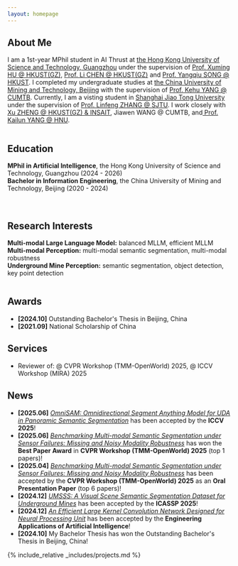 ```yaml
---
layout: homepage
---
```


## About Me

<!-- I'm a <a href="https://med.nyu.edu/departments-institutes/population-health/divisions-sections-centers/biostatistics/" target="_blank"> Statistics</a> Ph.D. candidate at <a href="https://www.nyu.edu/" target="_blank"> New York University</a>, -->
I am a 1st-year MPhil student in AI Thrust at <a href="https://www.hkust-gz.edu.cn/" target="_blank"> the Hong Kong University of Science and Technology, Guangzhou</a> under the supervision of <a href="https://xuminghu.github.io/" target="_blank"> Prof. Xuming HU @ HKUST(GZ)</a>,  <a href="https://facultyprofiles.hkust-gz.edu.cn/faculty-personal-page/CHEN-Li/chenlimeust" target="_blank"> Prof. Li CHEN @ HKUST(GZ)</a> and <a href="https://www.cse.ust.hk/~yqsong/" target="_blank"> Prof. Yangqiu SONG @ HKUST</a>. I completed my undergraduate studies at <a href="https://www.cumtb.edu.cn/" target="_blank"> the China University of Mining and Technology, Beijing</a> with the supervision of <a href="https://scholar.google.cz/citations?user=NKdKU88AAAAJ&hl=zh-CN" target="_blank"> Prof. Kehu YANG @ CUMTB</a>. Currently, I am a visting student in <a href="https://www.sjtu.edu.cn/" target="_blank"> Shanghai Jiao Tong University</a> under the supervision of  <a href="http://www.zhanglinfeng.tech/index.html" target="_blank">Prof. Linfeng ZHANG @ SJTU</a>. I work closely with <a href="https://zhengxujosh.github.io/" target="_blank">Xu ZHENG @ HKUST(GZ) & INSAIT</a>, Jiawen WANG @ CUMTB, and<a href="https://yangkailun.com/" target="_blank"> Prof. Kailun YANG @ HNU</a>. 



<div style="display: flex; flex-wrap: wrap; gap: 20px;">
  <div style="flex: 1; min-width: 300px;">
    <h2>Education</h2>
    <ul style="list-style: none; padding-left: 0;">
      <li><i class="fas fa-graduation-cap"></i> <strong>MPhil in Artificial Intelligence</strong>, the Hong Kong University of Science and Technology, Guangzhou (2024 - 2026)</li>
      <li><i class="fas fa-graduation-cap"></i> <strong>Bachelor in Information Engineering</strong>, the China University of Mining and Technology, Beijing (2020 - 2024)</li>
    </ul>
  </div>

  <div style="flex: 1; min-width: 300px;">
    <h2>Research Interests</h2>
    <ul style="list-style: none; padding-left: 0;">
      <li><strong>Multi-modal Large Language Model:</strong> balanced MLLM, efficient MLLM</li>
      <li><strong>Multi-modal Perception:</strong>  multi-modal semantic segmentation, multi-modal robustness</li>
      <li><strong>Underground Mine Perception:</strong> semantic segmentation, object detection, key point detection</li>
    </ul>
  </div>
</div>


## Awards
- **[2024.10]** Outstanding Bachelor's Thesis in Beijing, China
- **[2021.09]** National Scholarship of China




## Services
- Reviewer of: @ CVPR Workshop (TMM-OpenWorld) 2025, @ ICCV Workshop (MIRA) 2025


## News
- **[2025.06]** <a href="https://arxiv.org/abs/2503.07098" target="_blank">*OmniSAM: Omnidirectional Segment Anything Model for UDA in Panoramic Semantic Segmentation*</a> has been accepted by the **ICCV 2025**!
- **[2025.06]** <a href="https://arxiv.org/abs/2503.18445" target="_blank">*Benchmarking Multi-modal Semantic Segmentation under Sensor Failures: Missing and Noisy Modality Robustness*</a> has won the **Best Paper Award** in **CVPR Workshop (TMM-OpenWorld) 2025** (top 1 papers)!
- **[2025.04]** <a href="https://arxiv.org/abs/2503.18445" target="_blank">*Benchmarking Multi-modal Semantic Segmentation under Sensor Failures: Missing and Noisy Modality Robustness*</a> has been accepted by the **CVPR Workshop (TMM-OpenWorld) 2025** as an **Oral Presentation Paper** (top 6 papers)!
- **[2024.12]** <a href="https://ieeexplore.ieee.org/abstract/document/10888187" target="_blank">*UMSSS: A Visual Scene Semantic Segmentation Dataset for Underground Mines*</a> has been accepted by the **ICASSP 2025**!
- **[2024.12]** <a href="https://www.sciencedirect.com/science/article/pii/S0952197624020463" target="_blank">*An Efficient Large Kernel Convolution Network Designed for Neural Processing Unit*</a> has been accepted by the **Engineering Applications of Artificial Intelligence**!
- **[2024.10]** My Bachelor Thesis has won the Outstanding Bachelor's Thesis in Beijing, China!
  

{% include_relative _includes/projects.md %}



<script type="text/javascript" id="clustrmaps" src="//clustrmaps.com/map_v2.js?d=pMSmAjapdT7VLa673U-a0_siU3CVYB2defjHBVYgXks"></script>
